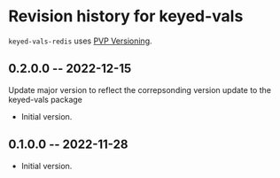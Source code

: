 # Revision history for keyed-vals

`keyed-vals-redis` uses [PVP Versioning][1].


## 0.2.0.0 -- 2022-12-15

Update major version to reflect the correpsonding version update to the
keyed-vals package

* Initial version.
## 0.1.0.0 -- 2022-11-28

* Initial version.

[1]: https://pvp.haskell.org

